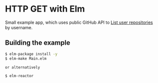 # HTTP GET with Elm

Small example app, which uses public GitHub API
to [List user repositories](https://developer.github.com/v3/repos/#list-user-repositories) by username.

## Building the example

```sh
$ elm-package install -y
$ elm-make Main.elm

or alternatively

$ elm-reactor
```